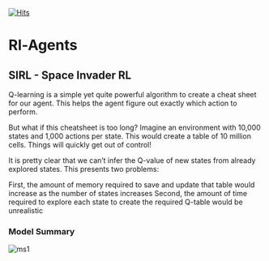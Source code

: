 [![Hits](https://hits.seeyoufarm.com/api/count/incr/badge.svg?url=https%3A%2F%2Fgithub.com%2FGhaiyur%2FRl-Agents&count_bg=%23000000&title_bg=%23000000&icon=probot.svg&icon_color=%23E7E7E7&title=Bots+Visited&edge_flat=false)](https://hits.seeyoufarm.com)
# Rl-Agents 

## SIRL - Space Invader RL

Q-learning is a simple yet quite powerful algorithm to create a cheat sheet for our agent. This helps the agent figure out exactly which action to perform.

But what if this cheatsheet is too long? Imagine an environment with 10,000 states and 1,000 actions per state. This would create a table of 10 million cells. Things will quickly get out of control!

It is pretty clear that we can’t infer the Q-value of new states from already explored states. This presents two problems:

First, the amount of memory required to save and update that table would increase as the number of states increases
Second, the amount of time required to explore each state to create the required Q-table would be unrealistic

### Model Summary 

![ms1](https://user-images.githubusercontent.com/26713317/125749429-85c9e514-9613-4d01-9a12-d9082f46487a.png)



